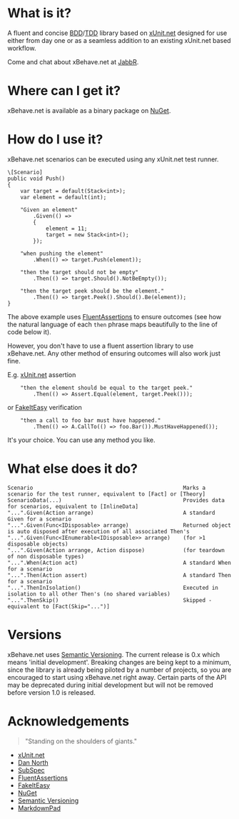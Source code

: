 # What is it? #
A fluent and concise [BDD](http://dannorth.net/introducing-bdd/)/[TDD](https://en.wikipedia.org/wiki/Test-driven_development) library based on [xUnit.net](http://xunit.codeplex.com/) designed for use either from day one or as a seamless addition to an existing xUnit.net based workflow.

Come and chat about xBehave.net at [JabbR](http://jabbr.net/#/rooms/xbehavenet).

# Where can I get it? #
xBehave.net is available as a binary package on [NuGet](https://nuget.org/packages/xBehave). 

# How do I use it? #
xBehave.net scenarios can be executed using any xUnit.net test runner.

    \[Scenario]
    public void Push()
    {
        var target = default(Stack<int>);
        var element = default(int);

        "Given an element"
            .Given(() =>
            {
                element = 11;
                target = new Stack<int>();
            });

        "when pushing the element"
            .When(() => target.Push(element));

        "then the target should not be empty"
            .Then(() => target.Should().NotBeEmpty());

        "then the target peek should be the element."
            .Then(() => target.Peek().Should().Be(element));
    }

The above example uses [FluentAssertions](http://fluentassertions.codeplex.com/) to ensure outcomes (see how the natural language of each `then` phrase maps beautifully to the line of code below it).

However, you don't have to use a fluent assertion library to use xBehave.net. Any other method of ensuring outcomes will also work just fine.

E.g. [xUnit.net](http://xunit.codeplex.com/) assertion

        "then the element should be equal to the target peek."
            .Then(() => Assert.Equal(element, target.Peek()));

or [FakeItEasy](http://code.google.com/p/fakeiteasy/) verification

        "then a call to foo bar must have happened."
            .Then(() => A.CallTo(() => foo.Bar()).MustHaveHappened());

It's your choice. You can use any method you like.

# What else does it do? #

    Scenario                                               Marks a scenario for the test runner, equivalent to [Fact] or [Theory]
    ScenarioData(...)                                      Provides data for scenarios, equivalent to [InlineData]
    "...".Given(Action arrange)                            A standard Given for a scenario
    "...".Given(Func<IDisposable> arrange)                 Returned object is auto disposed after execution of all associated Then's
    "...".Given(Func<IEnumerable<IDisposable>> arrange)    (for >1 disposable objects)
    "...".Given(Action arrange, Action dispose)            (for teardown of non disposable types)
    "...".When(Action act)                                 A standard When for a scenario
    "...".Then(Action assert)                              A standard Then for a scenario
    "...".ThenInIsolation()                                Executed in isolation to all other Then's (no shared variables)
    "...".ThenSkip()                                       Skipped - equivalent to [Fact(Skip="...")]

# Versions #
xBehave.net uses [Semantic Versioning](http://semver.org/). The current release is 0.x which means 'initial development'. Breaking changes are being kept to a minimum, since the library is already being piloted by a number of projects, so you are encouraged to start using xBehave.net right away. Certain parts of the API may be deprecated during initial development but will not be removed before version 1.0 is released.

# Acknowledgements #
> "Standing on the shoulders of giants."

- [xUnit.net](http://xunit.codeplex.com/)
- [Dan North](http://dannorth.net/introducing-bdd/)
- [SubSpec](http://bitbucket.org/johannesrudolph/subspec/)
- [FluentAssertions](http://fluentassertions.codeplex.com/)
- [FakeItEasy](http://code.google.com/p/fakeiteasy/)
- [NuGet](https://nuget.org/)
- [Semantic Versioning](http://semver.org/)
- [MarkdownPad](http://markdownpad.com/)